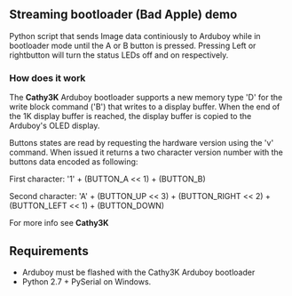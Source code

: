 ## Streaming bootloader (Bad Apple) demo

Python script that sends Image data continiously to Arduboy while in bootloader mode until the A or B button is pressed. Pressing Left or rightbutton will turn the status LEDs off and on respectively.

### How does it work
The **Cathy3K** Arduboy bootloader supports a new memory type 'D' for the write block command ('B') that writes to a display buffer. When the end of the 1K display buffer is reached, the display buffer is copied to the Arduboy's OLED display.

Buttons states are read by requesting the hardware version using the 'v' command. When issued it returns a two character version number with the buttons data encoded as following:

First character:
'1' + (BUTTON_A << 1) + (BUTTON_B)

Second character:
'A' + (BUTTON_UP << 3) + (BUTTON_RIGHT << 2) + (BUTTON_LEFT << 1) + (BUTTON_DOWN)

For more info see **Cathy3K**

## Requirements
* Arduboy must be flashed with the Cathy3K Arduboy bootloader
* Python 2.7 + PySerial on Windows.
